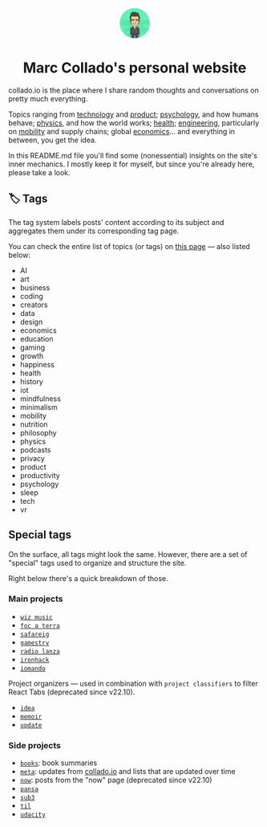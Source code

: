 <p align="center">
  <a href="#">
    <img alt="Marc Collado" src="static/favicon.ico" width="60" />
  </a>
</p>
<h1 align="center">
  Marc Collado's personal website
</h1>
<p align="center">

collado.io is the place where I share random thoughts and conversations on pretty much everything.

Topics ranging from [technology](https://collado.io/tags/tech) and [product](https://collado.io/tags/product); [psychology](https://collado.io/tags/psychology), and how humans behave; [physics](https://collado.io/tags/physics), and how the world works; [health](https://collado.io/tags/health); [engineering](#), particularly on [mobility](https://collado.io/tags/mobility) and supply chains; global [economics](https://collado.io/tags/economics)... and everything in between, you get the idea.

In this README.md file you'll find some (nonessential) insights on the site's inner mechanics. I mostly keep it for myself, but since you're already here, please take a look.

## 🏷 Tags

The tag system labels posts' content according to its subject and aggregates them under its corresponding tag page.

You can check the entire list of topics (or tags) on [this page](https://collado.io/tags/) — also listed below:

- AI
- art
- business
- coding
- creators
- data
- design
- economics
- education
- gaming
- growth
- happiness
- health
- history
- iot
- mindfulness
- minimalism
- mobility
- nutrition
- philosophy
- physics
- podcasts
- privacy
- product
- productivity
- psychology
- sleep
- tech
- vr

## Special tags

On the surface, all tags might look the same. However, there are a set of "special" tags used to organize and structure the site.

Right below there's a quick breakdown of those.

### Main projects

- [`wiz music`](https://www.collado.io/tags/wiz%20music)
- [`foc a terra`](https://www.collado.io/tags/foc%20a%20terra)
- [`safareig`](https://www.collado.io/tags/safareig)
- [`gamestry`](https://www.collado.io/tags/gamestry)
- [`radio lanza`](https://www.collado.io/tags/radio%20lanza)
- [`ironhack`](https://www.collado.io/tags/ironhack)
- [`iomando`](https://www.collado.io/tags/iomando)

Project organizers — used in combination with `project classifiers` to filter React Tabs (deprecated since v22.10).

- [`idea`](https://www.collado.io/tags/idea)
- [`memoir`](https://www.collado.io/tags/memoir)
- [`update`](https://www.collado.io/tags/update)

### Side projects

- [`books`](https://www.collado.io/tags/books): book summaries
- [`meta`](https://www.collado.io/tags/meta): updates from [collado.io](http://www.collado.io/) and lists that are updated over time
- [`now`](https://www.collado.io/tags/now): posts from the "now" page (deprecated since v22.10)
- [`pansa`](https://www.collado.io/tags/pansa)
- [`sub3`](https://www.collado.io/tags/sub3)
- [`til`](https://www.collado.io/tags/til)
- [`udacity`](https://www.collado.io/tags/udacity)
